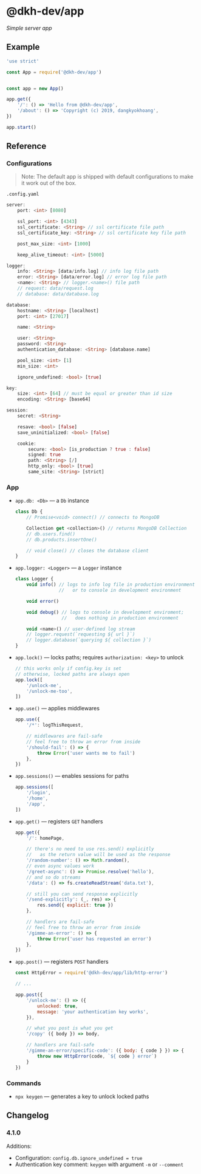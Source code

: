 # @dkh-dev/app

_Simple server app_

## Example

```javascript
'use strict'

const App = require('@dkh-dev/app')


const app = new App()

app.get({
    '/': () => 'Hello from @dkh-dev/app',
    '/about': () => 'Copyright (c) 2019, dangkyokhoang',
})

app.start()
```

## Reference

### Configurations

> Note: The default app is shipped with default configurations to make it work out of the box.

`.config.yaml`

```dart
server:
    port: <int> [8080]

    ssl_port: <int> [4343]
    ssl_certificate: <String> // ssl certificate file path
    ssl_certificate_key: <String> // ssl certificate key file path

    post_max_size: <int> [1000]

    keep_alive_timeout: <int> [5000]

logger:
    info: <String> [data/info.log] // info log file path
    error: <String> [data/error.log] // error log file path
    <name>: <String> // logger.<name>() file path
    // request: data/request.log
    // database: data/database.log

database:
    hostname: <String> [localhost]
    port: <int> [27017]

    name: <String>

    user: <String>
    password: <String>
    authentication_database: <String> [database.name]

    pool_size: <int> [1]
    min_size: <int>

    ignore_undefined: <bool> [true]

key:
    size: <int> [64] // must be equal or greater than id size
    encoding: <String> [base64]

session:
    secret: <String>

    resave: <bool> [false]
    save_uninitialized: <bool> [false]

    cookie:
        secure: <bool> [is_production ? true : false]
        signed: true
        path: <String> [/]
        http_only: <bool> [true]
        same_site: <String> [strict]
```

### App

- `app.db: <Db>` — a `Db` instance
    ```typescript
    class Db {
        // Promise<void> connect() // connects to MongoDB

        Collection get <collection>() // returns MongoDB Collection
        // db.users.find()
        // db.products.insertOne()

        // void close() // closes the database client
    }
    ```

- `app.logger: <Logger>` — a `Logger` instance
    ```typescript
    class Logger {
        void info() // logs to info log file in production environment
                    //   or to console in development environment

        void error()

        void debug() // logs to console in development enviroment;
                     //   does nothing in production environment

        void <name>() // user-defined log stream
        // logger.request(`requesting ${ url }`)
        // logger.database(`querying ${ collection }`)
    }
    ```

- `app.lock()` — locks paths; requires `authorization: <key>` to unlock
    ```javascript
    // this works only if config.key is set
    // otherwise, locked paths are always open
    app.lock([
        '/unlock-me',
        '/unlock-me-too',
    ])
    ```

- `app.use()` — applies middlewares
    ```javascript
    app.use({
        '/*': logThisRequest,

        // middlewares are fail-safe
        // feel free to throw an error from inside
        '/should-fail': () => {
            throw Error('user wants me to fail')
        },
    })
    ```

- `app.sessions()` — enables sessions for paths
    ```javascript
    app.sessions([
        '/login',
        '/home',
        '/app',
    ])
    ```

- `app.get()` — registers `GET` handlers
    ```javascript
    app.get({
        '/': homePage,

        // there's no need to use res.send() explicitly
        //   as the return value will be used as the response
        '/random-number': () => Math.random(),
        // even async values work
        '/greet-async': () => Promise.resolve('hello'),
        // and so do streams
        '/data': () => fs.createReadStream('data.txt'),

        // still you can send response explicitly
        '/send-explicitly': (_, res) => {
            res.send({ explicit: true })
        },

        // handlers are fail-safe
        // feel free to throw an error from inside
        '/gimme-an-error': () => {
            throw Error('user has requested an error')
        },
    })
    ```

- `app.post()` — registers `POST` handlers
    ```javascript
    const HttpError = require('@dkh-dev/app/lib/http-error')

    // ...

    app.post({
        '/unlock-me': () => ({
            unlocked: true,
            message: 'your authentication key works',
        }),

        // what you post is what you get
        '/copy' ({ body }) => body,

        // handlers are fail-safe
        '/gimme-an-error/specific-code': ({ body: { code } }) => {
            throw new HttpError(code, `${ code } error`)
        }
    })
    ```

### Commands

- `npx keygen` — generates a key to unlock locked paths

## Changelog

### 4.1.0

Additions:

- Configuration: `config.db.ignore_undefined = true`
- Authentication key comment: `keygen` with argument `-m` or `--comment`
